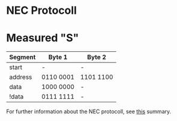 # NEC Protocoll

# Measured "S"

Segment	| Byte 1	| Byte 2
--------|---------------|-------
start	| -		| - 
address	| 0110 0001	| 1101 1100
data	| 1000 0000	| -
!data	| 0111 1111	| -

For further information about the NEC protocoll, see 
[this](http://www.sbprojects.com/knowledge/ir/nec.php) summary.
